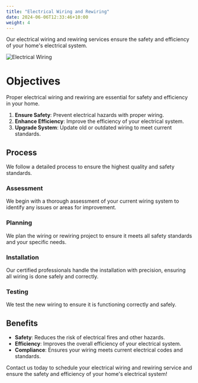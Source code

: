 ```yaml
---
title: "Electrical Wiring and Rewiring"
date: 2024-06-06T12:33:46+10:00
weight: 4
---
```


Our electrical wiring and rewiring services ensure the safety and efficiency of your home's electrical system.

![Electrical Wiring](/images/services/electrical_wiring.jpg)

# Objectives

Proper electrical wiring and rewiring are essential for safety and efficiency in your home.

1. **Ensure Safety**: Prevent electrical hazards with proper wiring.
2. **Enhance Efficiency**: Improve the efficiency of your electrical system.
3. **Upgrade System**: Update old or outdated wiring to meet current standards.

## Process

We follow a detailed process to ensure the highest quality and safety standards.

### Assessment

We begin with a thorough assessment of your current wiring system to identify any issues or areas for improvement.

### Planning

We plan the wiring or rewiring project to ensure it meets all safety standards and your specific needs.

### Installation

Our certified professionals handle the installation with precision, ensuring all wiring is done safely and correctly.

### Testing

We test the new wiring to ensure it is functioning correctly and safely.

## Benefits

- **Safety**: Reduces the risk of electrical fires and other hazards.
- **Efficiency**: Improves the overall efficiency of your electrical system.
- **Compliance**: Ensures your wiring meets current electrical codes and standards.

Contact us today to schedule your electrical wiring and rewiring service and ensure the safety and efficiency of your home's electrical system!
